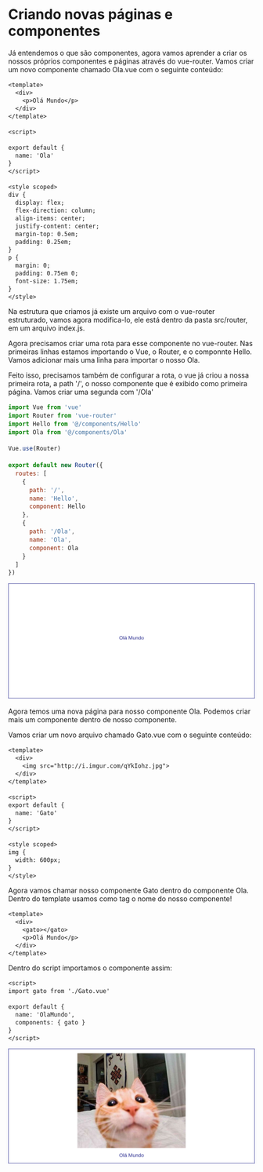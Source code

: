 # Criando novas páginas e componentes

Já entendemos o que são componentes, agora vamos aprender a criar os nossos próprios componentes e páginas através do vue-router. Vamos criar um novo componente chamado Ola.vue com o seguinte conteúdo:

```vue
<template>
  <div>
    <p>Olá Mundo</p>
  </div>
</template>

<script>

export default {
  name: 'Ola'
}
</script>

<style scoped>
div {
  display: flex;
  flex-direction: column;
  align-items: center;
  justify-content: center;
  margin-top: 0.5em;
  padding: 0.25em;
}
p {
  margin: 0;
  padding: 0.75em 0;
  font-size: 1.75em;
}
</style>
```

Na estrutura que criamos já existe um arquivo com o vue-router estruturado, vamos agora modifica-lo, ele está dentro da pasta src/router, em um arquivo index.js.

Agora precisamos criar uma rota para esse componente no vue-router. Nas primeiras linhas estamos importando o Vue, o Router, e o componnte Hello. Vamos adicionar mais uma linha para importar o nosso Ola. 

Feito isso, precisamos também de configurar a rota, o vue já criou a nossa primeira rota, a path '/', o nosso componente que é exibido como primeira página. Vamos criar uma segunda com '/Ola'

```js
import Vue from 'vue'
import Router from 'vue-router'
import Hello from '@/components/Hello'
import Ola from '@/components/Ola'

Vue.use(Router)

export default new Router({
  routes: [
    {
      path: '/',
      name: 'Hello',
      component: Hello
    },
    {
      path: '/Ola',
      name: 'Ola',
      component: Ola
    }
  ]
})
```

![olavue](assets/02.png)

Agora temos uma nova página para nosso componente Ola. Podemos criar mais um componente dentro de nosso componente.

Vamos criar um novo arquivo chamado Gato.vue com o seguinte conteúdo:
```vue
<template>
  <div>
  	<img src="http://i.imgur.com/qYkIohz.jpg">
  </div>
</template>

<script>
export default {
  name: 'Gato'
}
</script>

<style scoped>
img {
  width: 600px;
}
</style>
```
Agora vamos chamar nosso componente Gato dentro do componente Ola. Dentro do template usamos como tag o nome do nosso componente!

```vue
<template>
  <div>
    <gato></gato>
    <p>Olá Mundo</p>
  </div>
</template>
```

Dentro do script importamos o componente assim:

```vue
<script>
import gato from './Gato.vue'

export default {
  name: 'OlaMundo',
  components: { gato }
}
</script>
```

![olavue](assets/01.png)
